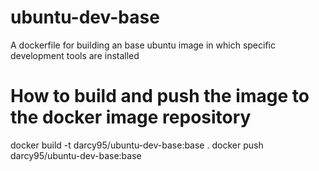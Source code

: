 # ubuntu-dev-base
A dockerfile for building an base ubuntu image in which specific development tools are installed

# How to build and push the image to the docker image repository
docker build -t darcy95/ubuntu-dev-base:base .
docker push darcy95/ubuntu-dev-base:base
